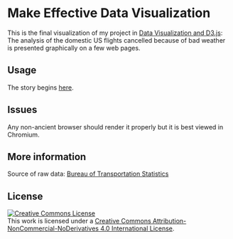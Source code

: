 # Make Effective Data Visualization
This is the final visualization of my project in
[Data Visualization and D3.js](https://www.udacity.com/course/data-visualization-and-d3js--ud507): The analysis of the domestic US flights cancelled because of bad weather is presented graphically on a few web pages.

## Usage
The story begins [here](http://bl.ocks.org/ldv1/raw/a141c9aefe38edfc6dd9f706a7c1efaa/).

## Issues
Any non-ancient browser should render it properly but it is best viewed in Chromium.

## More information
Source of raw data: [Bureau of Transportation Statistics](https://www.transtats.bts.gov/DL_SelectFields.asp?Table_ID=236&DB_Short_Name=On-Time)

## License
<a rel="license" href="http://creativecommons.org/licenses/by-nc-nd/4.0/"><img alt="Creative Commons License" style="border-width:0" src="https://i.creativecommons.org/l/by-nc-nd/4.0/88x31.png" /></a><br />This work is licensed under a <a rel="license" href="http://creativecommons.org/licenses/by-nc-nd/4.0/">Creative Commons Attribution-NonCommercial-NoDerivatives 4.0 International License</a>.
